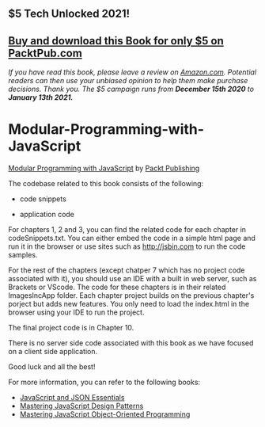 ## $5 Tech Unlocked 2021!
[Buy and download this Book for only $5 on PacktPub.com](https://www.packtpub.com/product/modular-programming-with-javascript/9781785880650)
-----
*If you have read this book, please leave a review on [Amazon.com](https://www.amazon.com/gp/product/1785880659).     Potential readers can then use your unbiased opinion to help them make purchase decisions. Thank you. The $5 campaign         runs from __December 15th 2020__ to __January 13th 2021.__*

# Modular-Programming-with-JavaScript
[Modular Programming with JavaScript](https://www.packtpub.com/web-development/modular-programming-javascript?utm_source=GitHub&utm_medium=repository&utm_campaign=9781785880650) by [Packt Publishing](https://www.packtpub.com/)


The codebase related to this book consists of the following:

- code snippets

- application code

For chapters 1, 2 and 3, you can find the related code for each chapter in codeSnippets.txt.
You can either embed the code in a simple html page and run it in the browser or use sites such as http://jsbin.com to run the code samples.

For the rest of the chapters (except chatper 7 which has no project code associated with it), you should use an IDE with a built in web server, such as Brackets or VScode. The code for these chapters is in their related ImagesIncApp folder. Each chapter project builds on the previous chapter's porject but adds new features. You only need to load the index.html in the browser using your IDE to run the project.

The final project code is in Chapter 10.

There is no server side code associated with this book as we have focused on a client side application.

Good luck and all the best!

For more information, you can refer to the following books:
* [JavaScript and JSON Essentials](https://www.packtpub.com/web-development/javascript-and-json-essentials?utm_source=GitHub&utm_medium=repository&utm_campaign=9781783286034)
* [Mastering JavaScript Design Patterns](https://www.packtpub.com/application-development/mastering-javascript-design-patterns?utm_source=GitHub&utm_medium=repository&utm_campaign=9781783987986)
* [Mastering JavaScript Object-Oriented Programming](https://www.packtpub.com/web-development/mastering-javascript-object-oriented-programming?utm_source=GitHub&utm_medium=repository&utm_campaign=9781785889103)
